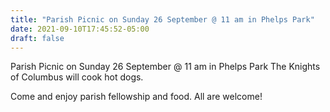 ```yaml
---
title: "Parish Picnic on Sunday 26 September @ 11 am in Phelps Park"
date: 2021-09-10T17:45:52-05:00
draft: false
---
```

Parish Picnic on Sunday 26 September @ 11 am in Phelps Park
The Knights of Columbus will cook hot dogs.
<!--more-->
Come and enjoy parish fellowship and food. All are welcome!